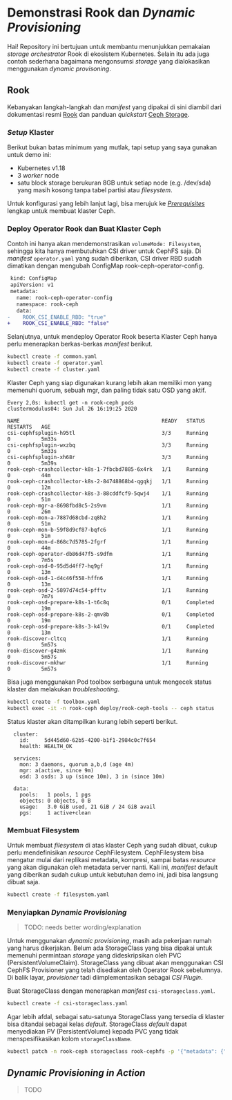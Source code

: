 # Demonstrasi Rook dan _Dynamic Provisioning_

Hai! Repository ini bertujuan untuk membantu menunjukkan pemakaian _storage
orchestrator_ Rook di ekosistem Kubernetes. Selain itu ada juga contoh sederhana
bagaimana mengonsumsi _storage_ yang dialokasikan menggunakan _dynamic
provisoning_.

## Rook

Kebanyakan langkah-langkah dan _manifest_ yang dipakai di sini diambil dari
dokumentasi resmi [Rook][rook-io] dan panduan _quickstart_
[Ceph Storage][quickstart-ceph].

### _Setup_ Klaster

Berikut bukan batas minimum yang mutlak, tapi setup yang saya gunakan untuk demo
ini:

- Kubernetes v1.18
- 3 _worker_ node
- satu block storage berukuran 8GB untuk setiap node (e.g. /dev/sda) yang masih
  kosong tanpa tabel partisi atau _filesystem_.

Untuk konfigurasi yang lebih lanjut lagi, bisa merujuk ke
[_Prerequisites_][ceph-prerequisites] lengkap untuk membuat klaster Ceph.

### Deploy Operator Rook dan Buat Klaster Ceph

Contoh ini hanya akan mendemonstrasikan `volumeMode: Filesystem`, sehingga kita
hanya membutuhkan CSI driver untuk CephFS saja. Di _manifest_ `operator.yaml`
yang sudah diberikan, CSI driver RBD sudah dimatikan dengan mengubah ConfigMap rook-ceph-operator-config.

```diff
 kind: ConfigMap
 apiVersion: v1
 metadata:
   name: rook-ceph-operator-config
   namespace: rook-ceph
   data:
-    ROOK_CSI_ENABLE_RBD: "true"
+    ROOK_CSI_ENABLE_RBD: "false"
```

Selanjutnya, untuk mendeploy Operator Rook beserta Klaster Ceph hanya perlu
menerapkan berkas-berkas _manifest_ berikut.

```bash
kubectl create -f common.yaml
kubectl create -f operator.yaml
kubectl create -f cluster.yaml
```

Klaster Ceph yang siap digunakan kurang lebih akan memiliki mon yang memenuhi
quorum, sebuah mgr, dan paling tidak satu OSD yang aktif.

```
Every 2,0s: kubectl get -n rook-ceph pods                clustermodulus04: Sun Jul 26 16:19:25 2020

NAME                                              READY   STATUS      RESTARTS   AGE
csi-cephfsplugin-h95tl                            3/3     Running     0          5m33s
csi-cephfsplugin-wxzbq                            3/3     Running     0          5m33s
csi-cephfsplugin-xh68r                            3/3     Running     0          5m39s
rook-ceph-crashcollector-k8s-1-7fbcbd7885-6x4rk   1/1     Running     0          44m
rook-ceph-crashcollector-k8s-2-84748868b4-qgqkj   1/1     Running     0          12m
rook-ceph-crashcollector-k8s-3-88cddfcf9-5qwj4    1/1     Running     0          51m
rook-ceph-mgr-a-8698fbd8c5-2s9vm                  1/1     Running     0          26m
rook-ceph-mon-a-7887d68cbd-zq8h2                  1/1     Running     0          51m
rook-ceph-mon-b-59f8d9cf87-bqfc6                  1/1     Running     0          51m
rook-ceph-mon-d-868c7d5785-2fgrf                  1/1     Running     0          44m
rook-ceph-operator-db86d47f5-s9dfm                1/1     Running     0          7m5s
rook-ceph-osd-0-95d5d4ff7-hq9gf                   1/1     Running     0          13m
rook-ceph-osd-1-d4c46f558-hffn6                   1/1     Running     0          13m
rook-ceph-osd-2-5897d74c54-pfftv                  1/1     Running     0          7m7s
rook-ceph-osd-prepare-k8s-1-t6c8q                 0/1     Completed   0          19m
rook-ceph-osd-prepare-k8s-2-qmv8b                 0/1     Completed   0          19m
rook-ceph-osd-prepare-k8s-3-k4l9v                 0/1     Completed   0          13m
rook-discover-cltcq                               1/1     Running     0          5m57s
rook-discover-g4zmk                               1/1     Running     0          5m57s
rook-discover-mkhwr                               1/1     Running     0          5m57s
```

Bisa juga menggunakan Pod toolbox serbaguna untuk mengecek status klaster dan
melakukan _troubleshooting_.

```bash
kubectl create -f toolbox.yaml
kubectl exec -it -n rook-ceph deploy/rook-ceph-tools -- ceph status
```

Status klaster akan ditampilkan kurang lebih seperti berikut.

```
  cluster:
    id:     5d445d60-62b5-4200-b1f1-2984c0c7f654
    health: HEALTH_OK

  services:
    mon: 3 daemons, quorum a,b,d (age 4m)
    mgr: a(active, since 9m)
    osd: 3 osds: 3 up (since 10m), 3 in (since 10m)

  data:
    pools:   1 pools, 1 pgs
    objects: 0 objects, 0 B
    usage:   3.0 GiB used, 21 GiB / 24 GiB avail
    pgs:     1 active+clean
```

### Membuat Filesystem

Untuk membuat _filesystem_ di atas klaster Ceph yang sudah dibuat, cukup perlu
mendefinisikan _resource_ CephFilesystem. CephFilesystem bisa mengatur mulai
dari replikasi metadata, kompresi, sampai batas _resource_ yang akan digunakan
oleh metadata server nanti. Kali ini, _manifest_ default yang diberikan sudah
cukup untuk kebutuhan demo ini, jadi bisa langsung dibuat saja.

```bash
kubectl create -f filesystem.yaml
```

### Menyiapkan _Dynamic Provisioning_

> TODO: needs better wording/explanation

Untuk menggunakan _dynamic provisioning_, masih ada pekerjaan rumah yang harus
dikerjakan. Belum ada StorageClass yang bisa dipakai untuk memenuhi permintaan
_storage_ yang dideskripsikan oleh PVC (PersistentVolumeClaim). StorageClass
yang dibuat akan menggunakan CSI CephFS Provisioner yang telah disediakan oleh
Operator Rook sebelumnya. Di balik layar, _provisioner_ tadi diimplementasikan
sebagai _CSI Plugin_.

Buat StorageClass dengan menerapkan _manifest_ `csi-storageclass.yaml`.

```bash
kubectl create -f csi-storageclass.yaml
```

Agar lebih afdal, sebagai satu-satunya StorageClass yang tersedia di klaster
bisa ditandai sebagai kelas _default_. StorageClass _default_ dapat menyediakan
PV (PersistentVolume) kepada PVC yang tidak menspesifikasikan kolom
`storageClassName`.

```bash
kubectl patch -n rook-ceph storageclass rook-cephfs -p '{"metadata": {"annotations":{"storageclass.kubernetes.io/is-default-class":"true"}}}'
```

## _Dynamic Provisioning in Action_

> TODO

[rook-io]: https://rook.io
[quickstart-ceph]: https://rook.io/docs/rook/v1.3/ceph-quickstart.html
[ceph-prerequisites]: https://rook.io/docs/rook/v1.3/ceph-prerequisites.html
